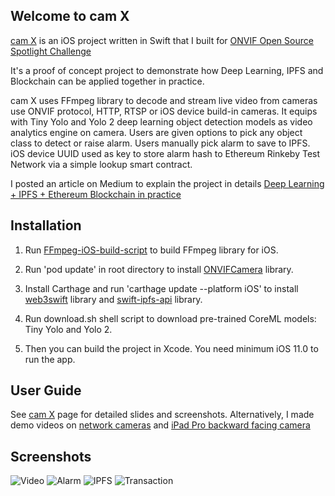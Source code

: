 ## Welcome to cam X

[cam X](https://onvif-spotlight.bemyapp.com/#/projects/5b059d5d1b428b000497e09d) is an iOS project written in Swift that I built for [ONVIF Open Source Spotlight Challenge](https://onvif-challenge.bemyapp.com/)

It's a proof of concept project to demonstrate how Deep Learning, IPFS and Blockchain can be applied together in practice. 

cam X uses FFmpeg library to decode and stream live video from cameras use ONVIF protocol, HTTP, RTSP or iOS device build-in cameras. It equips with Tiny Yolo and Yolo 2 deep learning object detection models as video analytics engine on camera. Users are given options to pick any object class to detect or raise alarm. Users manually pick alarm to save to IPFS. iOS device UUID used as key to store alarm hash to Ethereum Rinkeby Test Network via a simple lookup smart contract.

I posted an article on Medium to explain the project in details [Deep Learning + IPFS + Ethereum Blockchain in practice](https://medium.com/coinmonks/deep-learning-ipfs-ethereum-blockchain-in-practice-7ef6665330dd)

## Installation

1. Run [FFmpeg-iOS-build-script](https://github.com/kewlbear/FFmpeg-iOS-build-script) to build FFmpeg library for iOS.

2. Run 'pod update' in root directory to install [ONVIFCamera](https://github.com/rvi/ONVIFCamera) library.

3. Install Carthage and run 'carthage update --platform iOS' to install [web3swift](https://github.com/BANKEX/web3swift) library and [swift-ipfs-api](https://github.com/ipfs/swift-ipfs-api) library.

4. Run download.sh shell script to download pre-trained CoreML models: Tiny Yolo and Yolo 2.

5. Then you can build the project in Xcode. You need minimum iOS 11.0 to run the app.

## User Guide

See [cam X](https://onvif-spotlight.bemyapp.com/#/projects/5b059d5d1b428b000497e09d) page for detailed slides and screenshots.
Alternatively, I made demo videos on [network cameras](https://youtu.be/DV081JC3cjY) and [iPad Pro backward facing camera](https://youtu.be/I_9fAaTosmg)

## Screenshots
![Video](https://res.cloudinary.com/ideation/image/upload/w_1920,h_1124,dpr_1/z1xrhdjenoyht5locyf8.png)
![Alarm](https://res.cloudinary.com/ideation/image/upload/w_1920,h_1124,dpr_1/nus9pusqao4fvusfmuvu.png)
![IPFS](https://res.cloudinary.com/ideation/image/upload/w_1920,h_1124,dpr_1/wfrm11ysdyyxbd8tjgn9.png)
![Transaction](https://res.cloudinary.com/ideation/image/upload/w_1920,h_1124,dpr_1/v2nueabfkkauwa7rj0xp.png)
